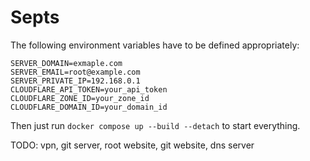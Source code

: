 # Septs

The following environment variables have to be defined appropriately:
```
SERVER_DOMAIN=exmaple.com
SERVER_EMAIL=root@example.com
SERVER_PRIVATE_IP=192.168.0.1
CLOUDFLARE_API_TOKEN=your_api_token
CLOUDFLARE_ZONE_ID=your_zone_id
CLOUDFLARE_DOMAIN_ID=your_domain_id
```

Then just run `docker compose up --build --detach` to start everything.

TODO: vpn, git server, root website, git website, dns server

